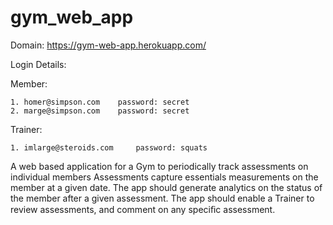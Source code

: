 # gym_web_app

Domain: https://gym-web-app.herokuapp.com/

Login Details:

Member:

    1. homer@simpson.com    password: secret
    2. marge@simpson.com    password: secret
    
Trainer:

    1. imlarge@steroids.com     password: squats

A web based application for a Gym to periodically track assessments on individual members Assessments capture essentials measurements on the member at a given date. The app should generate analytics on the status of the member after a given assessment. The app should enable a Trainer to review assessments, and comment on any speciﬁc assessment. 
